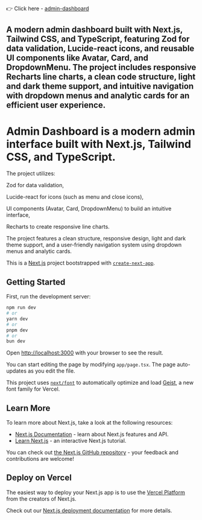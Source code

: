 👉  Click here - [admin-dashboard](https://admin-dashboard-posts.netlify.app/)

## A modern admin dashboard built with Next.js, Tailwind CSS, and TypeScript, featuring Zod for data validation, Lucide-react icons, and reusable UI components like Avatar, Card, and DropdownMenu. The project includes responsive Recharts line charts, a clean code structure, light and dark theme support, and intuitive navigation with dropdown menus and analytic cards for an efficient user experience.


# Admin Dashboard is a modern admin interface built with Next.js, Tailwind CSS, and TypeScript.
The project utilizes:

Zod for data validation,

Lucide-react for icons (such as menu and close icons),

UI components (Avatar, Card, DropdownMenu) to build an intuitive interface,

Recharts to create responsive line charts.

The project features a clean structure, responsive design, light and dark theme support, and a user-friendly navigation system using dropdown menus and analytic cards.




This is a [Next.js](https://nextjs.org) project bootstrapped with [`create-next-app`](https://nextjs.org/docs/app/api-reference/cli/create-next-app).

## Getting Started

First, run the development server:

```bash
npm run dev
# or
yarn dev
# or
pnpm dev
# or
bun dev
```

Open [http://localhost:3000](http://localhost:3000) with your browser to see the result.

You can start editing the page by modifying `app/page.tsx`. The page auto-updates as you edit the file.

This project uses [`next/font`](https://nextjs.org/docs/app/building-your-application/optimizing/fonts) to automatically optimize and load [Geist](https://vercel.com/font), a new font family for Vercel.

## Learn More

To learn more about Next.js, take a look at the following resources:

- [Next.js Documentation](https://nextjs.org/docs) - learn about Next.js features and API.
- [Learn Next.js](https://nextjs.org/learn) - an interactive Next.js tutorial.

You can check out [the Next.js GitHub repository](https://github.com/vercel/next.js) - your feedback and contributions are welcome!

## Deploy on Vercel

The easiest way to deploy your Next.js app is to use the [Vercel Platform](https://vercel.com/new?utm_medium=default-template&filter=next.js&utm_source=create-next-app&utm_campaign=create-next-app-readme) from the creators of Next.js.

Check out our [Next.js deployment documentation](https://nextjs.org/docs/app/building-your-application/deploying) for more details.
